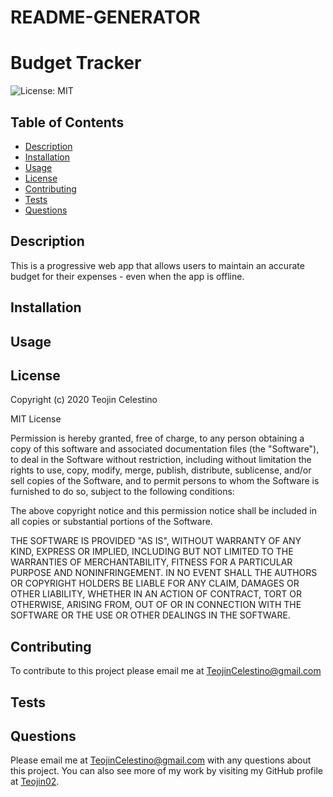# README-GENERATOR


# Budget Tracker
![License: MIT](https://img.shields.io/badge/License-MIT-green.svg)
  
## Table of Contents
- [Description](#description)
- [Installation](#installation)
- [Usage](#usage)
- [License](#license)
- [Contributing](#contributing)
- [Tests](#tests)
- [Questions](#questions)
    
  
## Description
This is a progressive web app that allows users to maintain an accurate budget for their expenses - even when the app is offline.


## Installation 


## Usage


## License
Copyright (c) 2020 Teojin Celestino
  
MIT License
    
Permission is hereby granted, free of charge, to any person obtaining a copy of this software and associated documentation files (the "Software"), to deal in the Software without restriction, including without limitation the rights to use, copy, modify, merge, publish, distribute, sublicense, and/or sell copies of the Software, and to permit persons to whom the Software is furnished to do so, subject to the following conditions:
    
The above copyright notice and this permission notice shall be included in all copies or substantial portions of the Software.
  
THE SOFTWARE IS PROVIDED "AS IS", WITHOUT WARRANTY OF ANY KIND, EXPRESS OR IMPLIED, INCLUDING BUT NOT LIMITED TO THE WARRANTIES OF MERCHANTABILITY, FITNESS FOR A PARTICULAR PURPOSE AND NONINFRINGEMENT. IN NO EVENT SHALL THE AUTHORS OR COPYRIGHT HOLDERS BE LIABLE FOR ANY CLAIM, DAMAGES OR OTHER LIABILITY, WHETHER IN AN ACTION OF CONTRACT, TORT OR OTHERWISE, ARISING FROM, OUT OF OR IN CONNECTION WITH THE SOFTWARE OR THE USE OR OTHER DEALINGS IN THE SOFTWARE.

## Contributing
To contribute to this project please email me at TeojinCelestino@gmail.com

## Tests

  
## Questions
Please email me at TeojinCelestino@gmail.com with any questions about this project.  You can also see more of my work by visiting my GitHub profile at [Teojin02](https://github.com{userName}).
